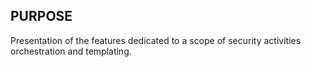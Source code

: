 ## PURPOSE
Presentation of the features dedicated to a scope of security activities orchestration and templating.

